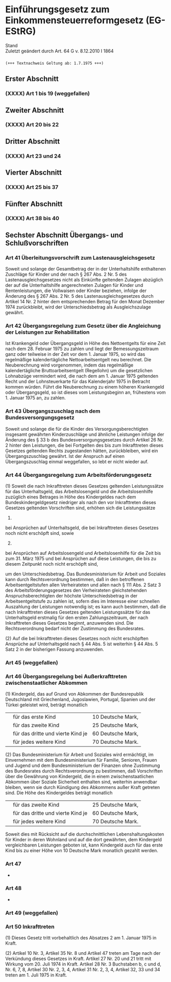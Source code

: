 Einführungsgesetz zum Einkommensteuerreformgesetz (EG-EStRG)
============================================================

Stand  
Zuletzt geändert durch Art. 64 G v. 8.12.2010 I 1864

### 

```
(+++ Textnachweis Geltung ab: 1.7.1975 +++)
```

Erster Abschnitt
----------------

### 

### (XXXX) Art 1 bis 19 (weggefallen)

Zweiter Abschnitt
-----------------

### 

### (XXXX) Art 20 bis 22

Dritter Abschnitt
-----------------

### 

### (XXXX) Art 23 und 24

Vierter Abschnitt
-----------------

### 

### (XXXX) Art 25 bis 37

Fünfter Abschnitt
-----------------

### 

### (XXXX) Art 38 bis 40

Sechster Abschnitt Übergangs- und Schlußvorschriften
----------------------------------------------------

### 

### Art 41 Überleitungsvorschrift zum Lastenausgleichsgesetz

Soweit und solange der Gesamtbetrag der in der Unterhaltshilfe enthaltenen Zuschläge für Kinder und der nach § 267 Abs. 2 Nr. 5 des Lastenausgleichsgesetzes nicht als Einkünfte geltenden Zulagen abzüglich der auf die Unterhaltshilfe angerechneten Zulagen für Kinder und Rentenleistungen, die Vollwaisen oder Kinder beziehen, infolge der Änderung des § 267 Abs. 2 Nr. 5 des Lastenausgleichsgesetzes durch Artikel 14 Nr. 2 hinter dem entsprechenden Betrag für den Monat Dezember 1974 zurückbleibt, wird der Unterschiedsbetrag als Ausgleichszulage gewährt.

### Art 42 Übergangsregelung zum Gesetz über die Angleichung der Leistungen zur Rehabilitation

Ist Krankengeld oder Übergangsgeld in Höhe des Nettoentgelts für eine Zeit nach dem 28. Februar 1975 zu zahlen und liegt der Bemessungszeitraum ganz oder teilweise in der Zeit vor dem 1. Januar 1975, so wird das regelmäßige kalendertägliche Nettoarbeitsentgelt neu berechnet. Die Neuberechnung wird vorgenommen, indem das regelmäßige kalendertägliche Bruttoarbeitsentgelt (Regellohn) um die gesetzlichen Lohnabzüge vermindert wird, die nach dem am 1. Januar 1975 geltenden Recht und der Lohnsteuerkarte für das Kalenderjahr 1975 in Betracht kommen würden. Führt die Neuberechnung zu einem höheren Krankengeld oder Übergangsgeld, so ist dieses vom Leistungsbeginn an, frühestens vom 1. Januar 1975 an, zu zahlen.

### Art 43 Übergangszuschlag nach dem Bundesversorgungsgesetz

Soweit und solange die für die Kinder des Versorgungsberechtigten insgesamt gewährten Kinderzuschläge und ähnliche Leistungen infolge der Änderung des § 33 b des Bundesversorgungsgesetzes durch Artikel 26 Nr. 2 hinter den Leistungen, die bei Fortgelten des bis zum Inkrafttreten dieses Gesetzes geltenden Rechts zugestanden hätten, zurückbleiben, wird ein Übergangszuschlag gewährt. Ist der Anspruch auf einen Übergangszuschlag einmal weggefallen, so lebt er nicht wieder auf.

### Art 44 Übergangsregelung zum Arbeitsförderungsgesetz

(1) Soweit die nach Inkrafttreten dieses Gesetzes geltenden Leistungssätze für das Unterhaltsgeld, das Arbeitslosengeld und die Arbeitslosenhilfe zuzüglich eines Betrages in Höhe des Kindergeldes nach dem Bundeskindergeldgesetz niedriger als nach den vor Inkrafttreten dieses Gesetzes geltenden Vorschriften sind, erhöhen sich die Leistungssätze

1.  
bei Ansprüchen auf Unterhaltsgeld, die bei Inkrafttreten dieses Gesetzes noch nicht erschöpft sind, sowie

2.  
bei Ansprüchen auf Arbeitslosengeld und Arbeitslosenhilfe für die Zeit bis zum 31. März 1975 und bei Ansprüchen auf diese Leistungen, die bis zu diesem Zeitpunkt noch nicht erschöpft sind,

um den Unterschiedsbetrag. Das Bundesministerium für Arbeit und Soziales kann durch Rechtsverordnung bestimmen, daß in den betroffenen Arbeitsentgeltstufen allen Verheirateten und allen nach § 111 Abs. 2 Satz 3 des Arbeitsförderungsgesetzes den Verheirateten gleichstehenden Anspruchsberechtigten der höchste Unterschiedsbetrag in der Arbeitsentgeltstufe zu zahlen ist, sofern dies im Interesse einer schnellen Auszahlung der Leistungen notwendig ist; es kann auch bestimmen, daß die nach Inkrafttreten dieses Gesetzes geltenden Leistungssätze für das Unterhaltsgeld erstmalig für den ersten Zahlungszeitraum, der nach Inkrafttreten dieses Gesetzes beginnt, anzuwenden sind. Die Rechtsverordnung bedarf nicht der Zustimmung des Bundesrates.

(2) Auf die bei Inkrafttreten dieses Gesetzes noch nicht erschöpften Ansprüche auf Unterhaltsgeld nach § 44 Abs. 5 ist weiterhin § 44 Abs. 5 Satz 2 in der bisherigen Fassung anzuwenden.

### Art 45 (weggefallen)

### Art 46 Übergangsregelung bei Außerkrafttreten zwischenstaatlicher Abkommen

(1) Kindergeld, das auf Grund von Abkommen der Bundesrepublik Deutschland mit Griechenland, Jugoslawien, Portugal, Spanien und der Türkei geleistet wird, beträgt monatlich

|     |                                   |                   |
|-----|-----------------------------------|-------------------|
|     | für das erste Kind                | 10 Deutsche Mark, |
|     | für das zweite Kind               | 25 Deutsche Mark, |
|     | für das dritte und vierte Kind je | 60 Deutsche Mark, |
|     | für jedes weitere Kind            | 70 Deutsche Mark. |

(2) Das Bundesministerium für Arbeit und Soziales wird ermächtigt, im Einvernehmen mit dem Bundesministerium für Familie, Senioren, Frauen und Jugend und dem Bundesministerium der Finanzen ohne Zustimmung des Bundesrates durch Rechtsverordnung zu bestimmen, daß Vorschriften über die Gewährung von Kindergeld, die in einem zwischenstaatlichen Abkommen über Soziale Sicherheit enthalten sind, weiterhin anwendbar bleiben, wenn sie durch Kündigung des Abkommens außer Kraft getreten sind.
Die Höhe des Kindergeldes beträgt monatlich

|     |                                   |                   |
|-----|-----------------------------------|-------------------|
|     | für das zweite Kind               | 25 Deutsche Mark, |
|     | für das dritte und vierte Kind je | 60 Deutsche Mark, |
|     | für jedes weitere Kind            | 70 Deutsche Mark. |

Soweit dies mit Rücksicht auf die durchschnittlichen Lebenshaltungskosten für Kinder in deren Wohnland und auf die dort gewährten, dem Kindergeld vergleichbaren Leistungen geboten ist, kann Kindergeld auch für das erste Kind bis zu einer Höhe von 10 Deutsche Mark monatlich gezahlt werden.

### Art 47

-

### Art 48

-

### Art 49 (weggefallen)

### Art 50 Inkrafttreten

(1) Dieses Gesetz tritt vorbehaltlich des Absatzes 2 am 1. Januar 1975 in Kraft.

(2) Artikel 10 Nr. 3, Artikel 35 Nr. 8 und Artikel 47 treten am Tage nach der Verkündung dieses Gesetzes in Kraft. Artikel 27 Nr. 20 und 21 tritt mit Wirkung vom 20. Juli 1974 in Kraft. Artikel 28 Nr. 3 Buchstaben b, c und d, Nr. 6, 7, 8, Artikel 30 Nr. 2, 3, 4, Artikel 31 Nr. 2, 3, 4, Artikel 32, 33 und 34 treten am 1. Juli 1975 in Kraft.
